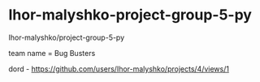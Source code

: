 # Ihor-malyshko-project-group-5-py
Ihor-malyshko/project-group-5-py

team name = Bug Busters

dord - https://github.com/users/Ihor-malyshko/projects/4/views/1
